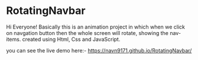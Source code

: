 # RotatingNavbar

Hi Everyone!
Basically this is an animation project in which when we click on navgation button then the whole screen will rotate, showing the nav-items.
created using Html, Css and JavaScript.

you can see the live demo here:- https://navn9171.github.io/RotatingNavbar/
